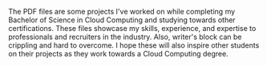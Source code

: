 The PDF files are some projects I've worked on while completing my Bachelor of Science in Cloud Computing and studying towards other certifications.
These files showcase my skills, experience, and expertise to professionals and recruiters in the industry.
Also, writer's block can be crippling and hard to overcome.  I hope these will also inspire other students on their projects as they work towards a Cloud Computing degree.
